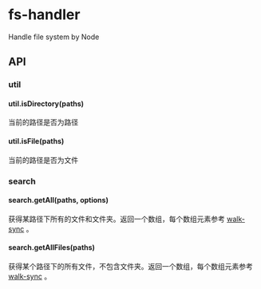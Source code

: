 # fs-handler
Handle file system by Node

## API

### util

#### util.isDirectory(paths)

当前的路径是否为路径

#### util.isFile(paths)

当前的路径是否为文件

### search

#### search.getAll(paths, options)

获得某路径下所有的文件和文件夹。返回一个数组，每个数组元素参考 [walk-sync](https://www.npmjs.com/package/walk-sync) 。

#### search.getAllFiles(paths)

获得某个路径下的所有文件，不包含文件夹。返回一个数组，每个数组元素参考 [walk-sync](https://www.npmjs.com/package/walk-sync) 。